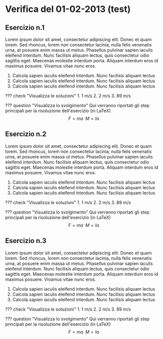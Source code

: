 # Verifica del 01-02-2013 (test)

## Esercizio n.1
Lorem ipsum dolor sit amet, consectetur adipiscing elit. Donec et quam lorem. Sed rhoncus, lorem non consectetur lacinia, nulla felis venenatis urna, at posuere enim massa ut metus. Phasellus pulvinar sapien iaculis eleifend interdum. Nunc facilisis aliquam lectus, quis consectetur odio sagittis eget. Maecenas molestie interdum porta. Aliquam interdum eros id maximus posuere. Vivamus vitae nunc eros.

1. Calcola sapien iaculis eleifend interdum. Nunc facilisis aliquam lectus
2. Calcola sapien iaculis eleifend interdum. Nunc facilisis aliquam lectus
3. Calcola sapien iaculis eleifend interdum. Nunc facilisis aliquam lectus

??? check "Visualizza le soluzioni"
    1. 1 m/s
    2. 2 m/s
    3. 89 m/s

??? question "Visualizza lo svolgimento"
    Qui verranno riportati gli step principali per la risoluzione dell'esercizio (in LaTeX)
    $$ F=ma \; \; M=I α $$

## Esercizio n.2
Lorem ipsum dolor sit amet, consectetur adipiscing elit. Donec et quam lorem. Sed rhoncus, lorem non consectetur lacinia, nulla felis venenatis urna, at posuere enim massa ut metus. Phasellus pulvinar sapien iaculis eleifend interdum. Nunc facilisis aliquam lectus, quis consectetur odio sagittis eget. Maecenas molestie interdum porta. Aliquam interdum eros id maximus posuere. Vivamus vitae nunc eros.

1. Calcola sapien iaculis eleifend interdum. Nunc facilisis aliquam lectus
2. Calcola sapien iaculis eleifend interdum. Nunc facilisis aliquam lectus
3. Calcola sapien iaculis eleifend interdum. Nunc facilisis aliquam lectus

??? check "Visualizza le soluzioni"
    1. 1 m/s
    2. 2 m/s
    3. 89 m/s

??? question "Visualizza lo svolgimento"
    Qui verranno riportati gli step principali per la risoluzione dell'esercizio (in LaTeX)
    $$ F=ma \; \; M=I α $$

## Esercizio n.3
Lorem ipsum dolor sit amet, consectetur adipiscing elit. Donec et quam lorem. Sed rhoncus, lorem non consectetur lacinia, nulla felis venenatis urna, at posuere enim massa ut metus. Phasellus pulvinar sapien iaculis eleifend interdum. Nunc facilisis aliquam lectus, quis consectetur odio sagittis eget. Maecenas molestie interdum porta. Aliquam interdum eros id maximus posuere. Vivamus vitae nunc eros.

1. Calcola sapien iaculis eleifend interdum. Nunc facilisis aliquam lectus
2. Calcola sapien iaculis eleifend interdum. Nunc facilisis aliquam lectus
3. Calcola sapien iaculis eleifend interdum. Nunc facilisis aliquam lectus

??? check "Visualizza le soluzioni"
    1. 1 m/s
    2. 2 m/s
    3. 89 m/s

??? question "Visualizza lo svolgimento"
    Qui verranno riportati gli step principali per la risoluzione dell'esercizio (in LaTeX)
    $$ F=ma \; \; M=I α $$
